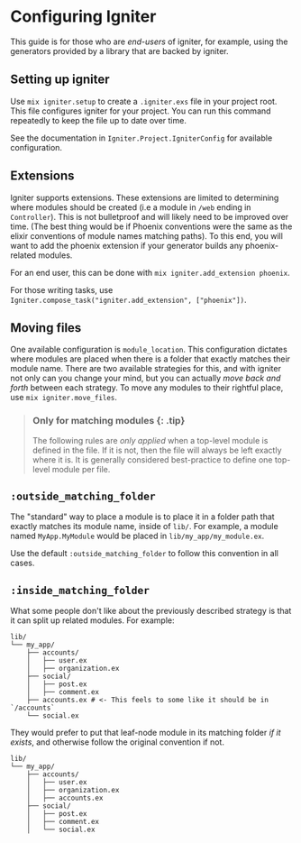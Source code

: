 # Configuring Igniter

This guide is for those who are _end-users_ of igniter, for example, using the generators provided by a library that are backed by igniter.

## Setting up igniter

Use `mix igniter.setup` to create a `.igniter.exs` file in your project root. This file configures igniter for your project. You can run this command repeatedly to keep the file up to date over time.

See the documentation in `Igniter.Project.IgniterConfig` for available configuration.

## Extensions

Igniter supports extensions. These extensions are limited to determining where modules should be created (i.e a module in `/web` ending in `Controller`).
This is not bulletproof and will likely need to be improved over time. (The best thing would be if Phoenix conventions were the same as the
elixir conventions of module names matching paths). To this end, you will want to add the phoenix extension if your generator builds any phoenix-related modules.

For an end user, this can be done with `mix igniter.add_extension phoenix`.

For those writing tasks, use `Igniter.compose_task("igniter.add_extension", ["phoenix"])`.

## Moving files

One available configuration is `module_location`. This configuration dictates where modules are placed when there is a folder that exactly matches their module name. There are two available strategies for this, and with igniter not only can you change your mind, but you can actually _move back and forth_ between each strategy. To move any modules to their rightful place, use `mix igniter.move_files`.

> ### Only for matching modules {: .tip}
>
> The following rules are _only applied_ when a top-level module is defined in the file. If it is not, then the file will always be left exactly where it is. It is generally considered best-practice to define one top-level module per file.

## `:outside_matching_folder`

The "standard" way to place a module is to place it in a folder path that exactly matches its module name, inside of `lib/`. For example, a module named `MyApp.MyModule` would be placed in `lib/my_app/my_module.ex`.

Use the default `:outside_matching_folder` to follow this convention in all cases.

## `:inside_matching_folder`

What some people don't like about the previously described strategy is that it can split up related modules. For example:

```
lib/
└── my_app/
    ├── accounts/
    │   ├── user.ex
    │   ├── organization.ex
    ├── social/
    │   ├── post.ex
    │   ├── comment.ex
    ├── accounts.ex # <- This feels to some like it should be in `/accounts`
    └── social.ex
```

They would prefer to put that leaf-node module in its matching folder _if it exists_, and otherwise follow the original convention if not.

```
lib/
└── my_app/
    ├── accounts/
    │   ├── user.ex
    │   ├── organization.ex
    │   ├── accounts.ex
    ├── social/
    │   ├── post.ex
    │   ├── comment.ex
    │   └── social.ex
```

